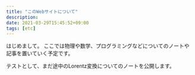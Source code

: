 ```yaml
---
title: "このWebサイトについて"
description:
date: 2021-03-29T15:45:52+09:00
tags: [etc]
---
```


はじめまして。
ここでは物理や数学、プログラミングなどについてのノートや記事を置いていく予定です。

テストとして、まだ途中のLorentz変換についてのノートを公開します。

